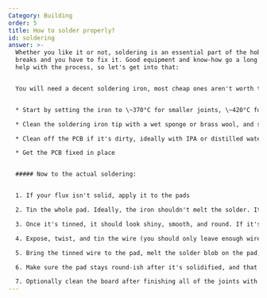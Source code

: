 ```yaml
---
Category: Building
order: 5
title: How to solder properly?
id: soldering
answer: >-
  Whether you like it or not, soldering is an essential part of the hobby. Stuff
  breaks and you have to fix it. Good equipment and know-how go a long way to
  help with the process, so let's get into that:


  You will need a decent soldering iron, most cheap ones aren't worth the trouble. I have some good ones listed elsewhere on the site. Flux, solder, side cutters, and tweezers are all must-haves IMO, a silicon mat and helping hands/blutac also help. Prepare all your items:


  * Start by setting the iron to \~370°C for smaller joints, \~420°C for larger ones (this goes for most "cheaper" irons as they usually cannot supply enough heat, if you have a good/more expensive one, you'll likely be fine in the lower range)

  * Clean the soldering iron tip with a wet sponge or brass wool, and slightly tin it

  * Clean off the PCB if it's dirty, ideally with IPA or distilled water

  * Get the PCB fixed in place


  ##### Now to the actual soldering:


  1. If your flux isn't solid, apply it to the pads

  2. Tin the whole pad. Ideally, the iron shouldn't melt the solder. It should heat up the pad, and the pad should melt the solder. But if you use it to melt it, it's not a big issue

  3. Once it's tinned, it should look shiny, smooth, and round. If it's not, you likely need more heat and/or flux

  4. Expose, twist, and tin the wire (you should only leave enough wire exposed to match the length of the pad). Flux may often help. Again, heat up the exposed part of the wire, and ideally apply the solder to the wire, not the soldering iron

  5. Bring the tinned wire to the pad, melt the solder blob on the pad, and insert the wire. Don't push on the wire with the soldering iron as that can fray the end

  6. Make sure the pad stays round-ish after it's solidified, and that the exposed end of the wire isn't sticking out

  7. Optionally clean the board after finishing all of the joints with IPA or distilled water to get rid of residual flux
---
```


